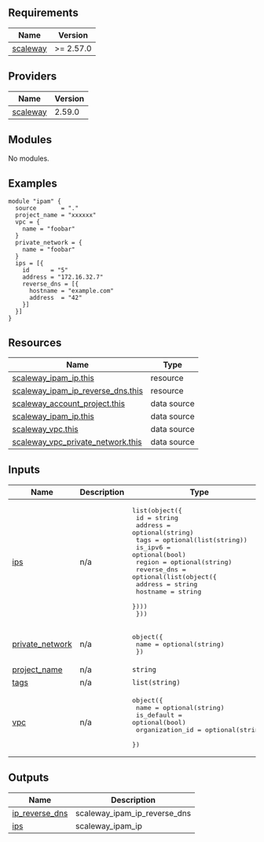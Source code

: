 ## Requirements

| Name | Version |
|------|---------|
| <a name="requirement_scaleway"></a> [scaleway](#requirement\_scaleway) | >= 2.57.0 |

## Providers

| Name | Version |
|------|---------|
| <a name="provider_scaleway"></a> [scaleway](#provider\_scaleway) | 2.59.0 |

## Modules

No modules.

## Examples
```hcl
module "ipam" {
  source       = "."
  project_name = "xxxxxx"
  vpc = {
    name = "foobar"
  }
  private_network = {
    name = "foobar"
  }
  ips = [{
    id      = "5"
    address = "172.16.32.7"
    reverse_dns = [{
      hostname = "example.com"
      address  = "42"
    }]
  }]
}
```

## Resources

| Name | Type |
|------|------|
| [scaleway_ipam_ip.this](https://registry.terraform.io/providers/scaleway/scaleway/latest/docs/resources/ipam_ip) | resource |
| [scaleway_ipam_ip_reverse_dns.this](https://registry.terraform.io/providers/scaleway/scaleway/latest/docs/resources/ipam_ip_reverse_dns) | resource |
| [scaleway_account_project.this](https://registry.terraform.io/providers/scaleway/scaleway/latest/docs/data-sources/account_project) | data source |
| [scaleway_ipam_ip.this](https://registry.terraform.io/providers/scaleway/scaleway/latest/docs/data-sources/ipam_ip) | data source |
| [scaleway_vpc.this](https://registry.terraform.io/providers/scaleway/scaleway/latest/docs/data-sources/vpc) | data source |
| [scaleway_vpc_private_network.this](https://registry.terraform.io/providers/scaleway/scaleway/latest/docs/data-sources/vpc_private_network) | data source |

## Inputs

| Name | Description | Type | Default | Required |
|------|-------------|------|---------|:--------:|
| <a name="input_ips"></a> [ips](#input\_ips) | n/a | <pre>list(object({<br/>    id      = string<br/>    address = optional(string)<br/>    tags    = optional(list(string))<br/>    is_ipv6 = optional(bool)<br/>    region  = optional(string)<br/>    reverse_dns = optional(list(object({<br/>      address  = string<br/>      hostname = string<br/>    })))<br/>  }))</pre> | `[]` | no |
| <a name="input_private_network"></a> [private\_network](#input\_private\_network) | n/a | <pre>object({<br/>    name = optional(string)<br/>  })</pre> | `null` | no |
| <a name="input_project_name"></a> [project\_name](#input\_project\_name) | n/a | `string` | n/a | yes |
| <a name="input_tags"></a> [tags](#input\_tags) | n/a | `list(string)` | `[]` | no |
| <a name="input_vpc"></a> [vpc](#input\_vpc) | n/a | <pre>object({<br/>    name            = optional(string)<br/>    is_default      = optional(bool)<br/>    organization_id = optional(string)<br/>  })</pre> | `null` | no |

## Outputs

| Name | Description |
|------|-------------|
| <a name="output_ip_reverse_dns"></a> [ip\_reverse\_dns](#output\_ip\_reverse\_dns) | scaleway\_ipam\_ip\_reverse\_dns |
| <a name="output_ips"></a> [ips](#output\_ips) | scaleway\_ipam\_ip |
